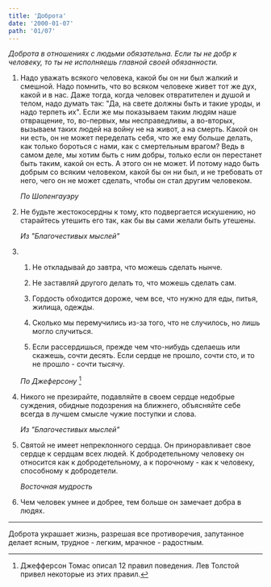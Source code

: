 ```yaml
---
title: 'Доброта'
date: '2000-01-07'
path: '01/07'
---
```


*Доброта в отношениях с людьми обязательна. Если ты не добр к человеку, то ты не исполняешь главной своей обязанности.*

1.
    Надо уважать всякого человека, какой бы он ни был жалкий и смешной. Надо помнить, что во всяком человеке живет тот же дух, какой и в нас. Даже тогда, когда человек отвратителен и душой и телом, надо думать так: "Да, на свете должны быть и такие уроды, и надо терпеть их". Если же мы показываем таким людям наше отвращение, то, во-первых, мы несправедливы, а во-вторых, вызываем таких людей на войну не на живот, а на смерть. Какой он ни есть, он не может переделать себя, что же ему больше делать, как только бороться с нами, как с смертельным врагом? Ведь в самом деле, мы хотим быть с ним добры, только если он перестанет быть таким, какой он есть. А этого он не может. И потому надо быть добрым со всяким человеком, какой бы он ни был, и не требовать от него, чего он не может сделать, чтобы он стал другим человеком.

    *По Шопенгауэру*

2.
    Не будьте жестокосердны к тому, кто подвергается искушению, но старайтесь утешить его так, как бы вы сами желали быть утешены.

    *Из "Благочестивых мыслей"*

3.
    1) Не откладывай до завтра, что можешь сделать нынче.

    2) Не заставляй другого делать то, что можешь сделать сам.

    3) Гордость обходится дороже, чем все, что нужно для еды, питья, жилища, одежды.

    4) Сколько мы перемучились из-за того, что не случилось, но лишь могло случиться.

    5) Если рассердишься, прежде чем что-нибудь сделаешь или скажешь, сочти десять. Если сердце не прошло, сочти сто, и то не прошло - сочти тысячу.

    *По Джеферсону* [^1]

4.
    Никого не презирайте, подавляйте в своем сердце недобрые суждения, обидные подозрения на ближнего, объясняйте себе всегда в лучшем смысле чужие поступки и слова.

    *Из "Благочестивых мыслей"*

5.
    Святой не имеет непреклонного сердца. Он приноравливает свое сердце к сердцам всех людей. К добродетельному человеку он относится как к добродетельному, а к порочному - как к человеку, способному к добродетели.

    *Восточная мудрость*

6.
    Чем человек умнее и добрее, тем больше он замечает добра в людях.

---

Доброта украшает жизнь, разрешая все противоречия, запутанное делает ясным, трудное - легким, мрачное - радостным.

[^1]: Джефферсон Томас описал 12 правил поведения. Лев Толстой привел некоторые из этих правил.